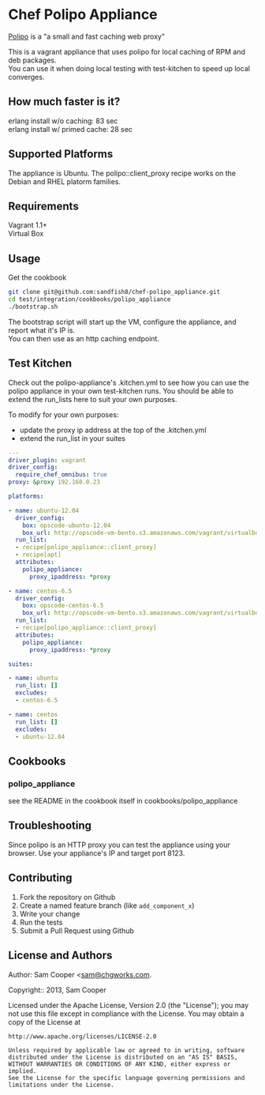 # Chef Polipo Appliance

[Polipo](http://www.pps.univ-paris-diderot.fr/~jch/software/polipo/) is a "a small and fast caching web proxy"  

This is a vagrant appliance that uses polipo for local caching of RPM and deb packages.  
You can use it when doing local testing with test-kitchen to speed up local converges.

## How much faster is it?

erlang install w/o caching:     83 sec  
erlang install w/ primed cache: 28 sec

## Supported Platforms

The appliance is Ubuntu.  The polipo::client_proxy recipe works on the Debian and RHEL platorm families.  

## Requirements

Vagrant 1.1+  
Virtual Box

## Usage

Get the cookbook

```bash
git clone git@github.com:sandfish8/chef-polipo_appliance.git
cd test/integration/cookbooks/polipo_appliance
./bootstrap.sh
```

The bootstrap script will start up the VM, configure the appliance, and report what it's IP is.  
You can then use <polipo applianceIP:8123> as an http caching endpoint.

## Test Kitchen

Check out the polipo-appliance's .kitchen.yml to see how you can use the polipo appliance in your own test-kitchen runs.
You should be able to extend the run_lists here to suit your own purposes.

To modify for your own purposes:
- update the proxy ip address at the top of the .kitchen.yml
- extend the run_list in your suites

```yaml
---
driver_plugin: vagrant
driver_config:
  require_chef_omnibus: true
proxy: &proxy 192.168.0.23

platforms:

- name: ubuntu-12.04
  driver_config:
    box: opscode-ubuntu-12.04
    box_url: http://opscode-vm-bento.s3.amazonaws.com/vagrant/virtualbox/opscode_ubuntu-12.04_chef-provisionerless.box
  run_list:
  - recipe[polipo_appliance::client_proxy]
  - recipe[apt]
  attributes:
    polipo_appliance:
      proxy_ipaddress: *proxy

- name: centos-6.5
  driver_config:
    box: opscode-centos-6.5
    box_url: http://opscode-vm-bento.s3.amazonaws.com/vagrant/virtualbox/opscode_centos-6.5_chef-provisionerless.box
  run_list:
  - recipe[polipo_appliance::client_proxy]
  attributes:
    polipo_appliance:
      proxy_ipaddress: *proxy

suites:

- name: ubuntu
  run_list: []
  excludes:
  - centos-6.5

- name: centos
  run_list: []
  excludes:
  - ubuntu-12.04
```

## Cookbooks

### polipo_appliance

see the README in the cookbook itself in cookbooks/polipo_appliance

## Troubleshooting

Since polipo is an HTTP proxy you can test the appliance using your browser.  Use your appliance's IP and target port 8123.

## Contributing

1. Fork the repository on Github
2. Create a named feature branch (like `add_component_x`)
3. Write your change
4. Run the tests
6. Submit a Pull Request using Github

## License and Authors

Author: Sam Cooper <sam@chgworks.com.

Copyright:: 2013, Sam Cooper

Licensed under the Apache License, Version 2.0 (the "License");
you may not use this file except in compliance with the License.
You may obtain a copy of the License at

    http://www.apache.org/licenses/LICENSE-2.0
    
    Unless required by applicable law or agreed to in writing, software
    distributed under the License is distributed on an "AS IS" BASIS,
    WITHOUT WARRANTIES OR CONDITIONS OF ANY KIND, either express or implied.
    See the License for the specific language governing permissions and
    limitations under the License.
